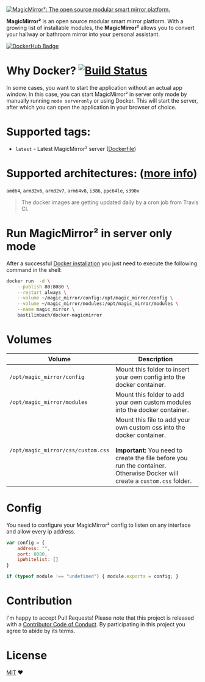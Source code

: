 [![MagicMirror²: The open source modular smart mirror platform. ](https://github.com/MichMich/MagicMirror/raw/master/.github/header.png)](https://github.com/MichMich/MagicMirror)

**MagicMirror²** is an open source modular smart mirror platform. With a growing list of installable modules, the **MagicMirror²** allows you to convert your hallway or bathroom mirror into your personal assistant.

[![DockerHub Badge](https://dockeri.co/image/bastilimbach/docker-magicmirror)](https://hub.docker.com/r/bastilimbach/docker-magicmirror/)

# Why Docker? [![Build Status](https://travis-ci.org/bastilimbach/docker-MagicMirror.svg?branch=master)](https://travis-ci.org/bastilimbach/docker-MagicMirror)
In some cases, you want to start the application without an actual app window. In this case, you can start MagicMirror² in server only mode by manually running `node serveronly` or using Docker. This will start the server, after which you can open the application in your browser of choice.

# Supported tags:

- `latest` - Latest MagicMirror² server ([Dockerfile](https://github.com/bastilimbach/docker-MagicMirror/blob/master/Dockerfile))

# Supported architectures: ([more info](https://github.com/docker-library/official-images#architectures-other-than-amd64))
`amd64`, `arm32v6`, `arm32v7`, `arm64v8`, `i386`, `ppc64le`, `s390x`

> The docker images are getting updated daily by a cron job from Travis CI.

# Run MagicMirror² in server only mode
After a successful [Docker installation](https://docs.docker.com/engine/installation/) you just need to execute the following command in the shell:

```bash
docker run  -d \
	--publish 80:8080 \
	--restart always \
	--volume ~/magic_mirror/config:/opt/magic_mirror/config \
	--volume ~/magic_mirror/modules:/opt/magic_mirror/modules \
	--name magic_mirror \
	bastilimbach/docker-magicmirror
```

# Volumes
| **Volume** | **Description** |
| --- | --- |
| `/opt/magic_mirror/config` | Mount this folder to insert your own config into the docker container. |
| `/opt/magic_mirror/modules` | Mount this folder to add your own custom modules into the docker container. |
| `/opt/magic_mirror/css/custom.css` | Mount this file to add your own custom css into the docker container. <br><br> **Important:** You need to create the file before you run the container. Otherwise Docker will create a `custom.css` folder. |

# Config
You need to configure your MagicMirror² config to listen on any interface and allow every ip address.

```javascript
var config = {
    address: "",
    port: 8080,
    ipWhitelist: []
}

if (typeof module !== "undefined") { module.exports = config; }
```

# Contribution
I'm happy to accept Pull Requests! Please note that this project is released with a [Contributor Code of Conduct](https://github.com/bastilimbach/docker-MagicMirror/blob/master/CODE_OF_CONDUCT.md). By participating in this project you agree to abide by its terms.

# License
[MIT](https://github.com/bastilimbach/docker-MagicMirror/blob/master/LICENSE) ❤️
